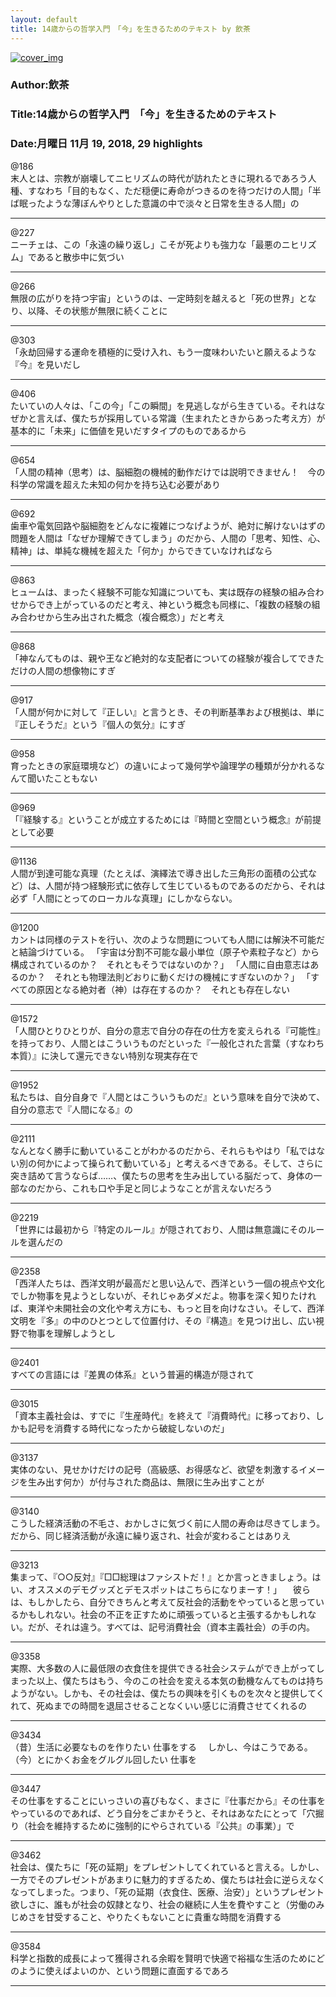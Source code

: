 ```yaml
---
layout: default
title: 14歳からの哲学入門　「今」を生きるためのテキスト by 飲茶
---
```


[![cover_img](http://images-jp.amazon.com/images/P/B01M8L5Q6K.09.MZZZZZZZ.jpg)](https://www.amazon.co.jp/dp/B01M8L5Q6K)  
### Author:飲茶  
### Title:14歳からの哲学入門　「今」を生きるためのテキスト  
### Date:月曜日 11月 19, 2018, 29 highlights
  
@186  
末人とは、宗教が崩壊してニヒリズムの時代が訪れたときに現れるであろう人種、すなわち「目的もなく、ただ穏便に寿命がつきるのを待つだけの人間」「半ば眠ったような薄ぼんやりとした意識の中で淡々と日常を生きる人間」の  
***
  
@227  
ニーチェは、この「永遠の繰り返し」こそが死よりも強力な「最悪のニヒリズム」であると散歩中に気づい  
***
  
@266  
無限の広がりを持つ宇宙」というのは、一定時刻を越えると「死の世界」となり、以降、その状態が無限に続くことに  
***
  
@303  
「永劫回帰する運命を積極的に受け入れ、もう一度味わいたいと願えるような『今』を見いだし  
***
  
@406  
たいていの人々は、「この今」「この瞬間」を見逃しながら生きている。それはなぜかと言えば、僕たちが採用している常識（生まれたときからあった考え方）が基本的に「未来」に価値を見いだすタイプのものであるから  
***
  
@654  
「人間の精神（思考）は、脳細胞の機械的動作だけでは説明できません！　今の科学の常識を超えた未知の何かを持ち込む必要があり  
***
  
@692  
歯車や電気回路や脳細胞をどんなに複雑につなげようが、絶対に解けないはずの問題を人間は「なぜか理解できてしまう」のだから、人間の「思考、知性、心、精神」は、単純な機械を超えた「何か」からできていなければなら  
***
  
@863  
ヒュームは、まったく経験不可能な知識についても、実は既存の経験の組み合わせからでき上がっているのだと考え、神という概念も同様に、「複数の経験の組み合わせから生み出された概念（複合概念）」だと考え  
***
  
@868  
「神なんてものは、親や王など絶対的な支配者についての経験が複合してできただけの人間の想像物にすぎ  
***
  
@917  
「人間が何かに対して『正しい』と言うとき、その判断基準および根拠は、単に『正しそうだ』という『個人の気分』にすぎ  
***
  
@958  
育ったときの家庭環境など）の違いによって幾何学や論理学の種類が分かれるなんて聞いたこともない  
***
  
@969  
「『経験する』ということが成立するためには『時間と空間という概念』が前提として必要  
***
  
@1136  
人間が到達可能な真理（たとえば、演繹法で導き出した三角形の面積の公式など）は、人間が持つ経験形式に依存して生じているものであるのだから、それは必ず「人間にとってのローカルな真理」にしかならない。  
***
  
@1200  
カントは同様のテストを行い、次のような問題についても人間には解決不可能だと結論づけている。 「宇宙は分割不可能な最小単位（原子や素粒子など）から構成されているのか？　それともそうではないのか？」 「人間に自由意志はあるのか？　それとも物理法則どおりに動くだけの機械にすぎないのか？」 「すべての原因となる絶対者（神）は存在するのか？　それとも存在しない  
***
  
@1572  
「人間ひとりひとりが、自分の意志で自分の存在の仕方を変えられる『可能性』を持っており、人間とはこういうものだといった『一般化された言葉（すなわち本質）』に決して還元できない特別な現実存在で  
***
  
@1952  
私たちは、自分自身で『人間とはこういうものだ』という意味を自分で決めて、自分の意志で『人間になる』の  
***
  
@2111  
なんとなく勝手に動いていることがわかるのだから、それらもやはり「私ではない別の何かによって操られて動いている」と考えるべきである。そして、さらに突き詰めて言うならば……、僕たちの思考を生み出している脳だって、身体の一部なのだから、これも口や手足と同じようなことが言えないだろう  
***
  
@2219  
「世界には最初から『特定のルール』が隠されており、人間は無意識にそのルールを選んだの  
***
  
@2358  
「西洋人たちは、西洋文明が最高だと思い込んで、西洋という一個の視点や文化でしか物事を見ようとしないが、それじゃあダメだよ。物事を深く知りたければ、東洋や未開社会の文化や考え方にも、もっと目を向けなさい。そして、西洋文明を『多』の中のひとつとして位置付け、その『構造』を見つけ出し、広い視野で物事を理解しようとし  
***
  
@2401  
すべての言語には『差異の体系』という普遍的構造が隠されて  
***
  
@3015  
「資本主義社会は、すでに『生産時代』を終えて『消費時代』に移っており、しかも記号を消費する時代になったから破綻しないのだ」  
***
  
@3137  
実体のない、見せかけだけの記号（高級感、お得感など、欲望を刺激するイメージを生み出す何か）が付与された商品は、無限に生み出すことが  
***
  
@3140  
こうした経済活動の不毛さ、おかしさに気づく前に人間の寿命は尽きてしまう。だから、同じ経済活動が永遠に繰り返され、社会が変わることはありえ  
***
  
@3213  
集まって、『○○反対』『□□総理はファシストだ！』とか言っときましょう。はい、オススメのデモグッズとデモスポットはこちらになりまーす！」 　彼らは、もしかしたら、自分できちんと考えて反社会的活動をやっていると思っているかもしれない。社会の不正を正すために頑張っていると主張するかもしれない。だが、それは違う。すべては、記号消費社会（資本主義社会）の手の内。  
***
  
@3358  
実際、大多数の人に最低限の衣食住を提供できる社会システムができ上がってしまった以上、僕たちはもう、今のこの社会を変える本気の動機なんてものは持ちようがない。しかも、その社会は、僕たちの興味を引くものを次々と提供してくれて、死ぬまでの時間を退屈させることなくいい感じに消費させてくれるの  
***
  
@3434  
（昔）生活に必要なものを作りたい 仕事をする 　しかし、今はこうである。 （今）とにかくお金をグルグル回したい 仕事を  
***
  
@3447  
その仕事をすることにいっさいの喜びもなく、まさに『仕事だから』その仕事をやっているのであれば、どう自分をごまかそうと、それはあなたにとって「穴掘り（社会を維持するために強制的にやらされている『公共』の事業）」で  
***
  
@3462  
社会は、僕たちに「死の延期」をプレゼントしてくれていると言える。しかし、一方でそのプレゼントがあまりに魅力的すぎるため、僕たちは社会に逆らえなくなってしまった。つまり、「死の延期（衣食住、医療、治安）」というプレゼント欲しさに、誰もが社会の奴隷となり、社会の継続に人生を費やすこと（労働のみじめさを甘受すること、やりたくもないことに貴重な時間を消費する  
***
  
@3584  
科学と指数的成長によって獲得される余暇を賢明で快適で裕福な生活のためにどのように使えばよいのか、という問題に直面するであろ  
***